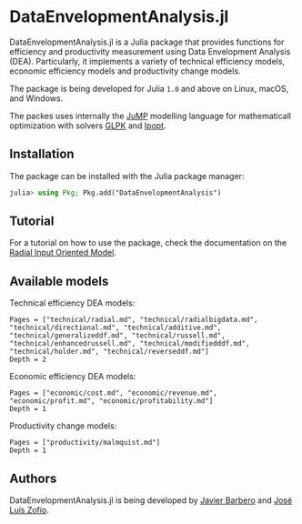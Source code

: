 # DataEnvelopmentAnalysis.jl

DataEnvelopmentAnalysis.jl is a Julia package that provides functions for efficiency and productivity measurement using Data Envelopment Analysis (DEA). Particularly, it implements a variety of technical efficiency models, economic efficiency models and productivity change models.

The package is being developed for Julia `1.0` and above on Linux, macOS, and Windows.

The packes uses internally the [JuMP](https://github.com/JuliaOpt/JuMP.jl) modelling language for mathematicall optimization with solvers [GLPK](https://github.com/jump-dev/GLPK.jl) and [Ipopt](https://github.com/jump-dev/Ipopt.jl).

## Installation

The package can be installed with the Julia package manager:
```julia
julia> using Pkg; Pkg.add("DataEnvelopmentAnalysis")
```

## Tutorial

For a tutorial on how to use the package, check the documentation on the [Radial Input Oriented Model](@ref).

## Available models

Technical efficiency DEA models:
```@contents
Pages = ["technical/radial.md", "technical/radialbigdata.md", "technical/directional.md", "technical/additive.md", "technical/generalizeddf.md", "technical/russell.md", "technical/enhancedrussell.md", "technical/modifiedddf.md", "technical/holder.md", "technical/reverseddf.md"]
Depth = 2
```

Economic efficiency DEA models:
```@contents
Pages = ["economic/cost.md", "economic/revenue.md", "economic/profit.md", "economic/profitability.md"]
Depth = 1
```

Productivity change models:
```@contents
Pages = ["productivity/malmquist.md"]
Depth = 1
```

## Authors

DataEnvelopmentAnalysis.jl is being developed by [Javier Barbero](http://www.javierbarbero.net) and [José Luís Zofío](http://www.joselzofio.net).
